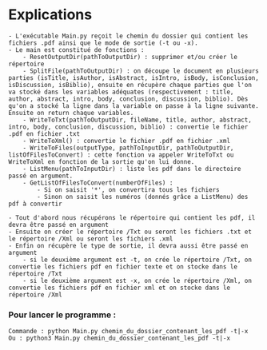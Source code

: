 # Explications
	- L'exécutable Main.py reçoit le chemin du dossier qui contient les fichiers .pdf ainsi que le mode de sortie (-t ou -x).  
	- Le main est constitué de fonctions : 
		- ResetOutputDir(pathToOutputDir) : supprimer et/ou créer le répertoire
		- SplitFile(pathToOutputDir) : on découpe le document en plusieurs parties (isTitle, isAuthor, isAbstract, isIntro, isBody, isConclusion, isDiscussion, isBiblio), ensuite en récupère chaque parties que l'on va stocké dans les variables adéquates (respectivement : title, author, abstract, intro, body, conclusion, discussion, biblio). Dès qu'on a stocké la ligne dans la variable on passe à la ligne suivante. Ensuite on return chaque variables.
		- WriteToTxt(pathToOutputDir, fileName, title, author, abstract, intro, body, conclusion, discussion, biblio) : convertie le fichier .pdf en fichier .txt
		- WriteToXml() : convertie le fichier .pdf en fichier .xml
		- WriteToFiles(outputType, pathToInputDir, pathToOutputDir, listOfFilesToConvert) : cette fonction va appeler WriteToTxt ou WriteToXml en fonction de la sortie qu'on lui donne.
		- ListMenu(pathToInputDir) : liste les pdf dans le directoire passé en argument.
		- GetListOfFilesToConvert(numberOfFiles) : 
			- Si on saisit '*', on convertira tous les fichiers
			- Sinon on saisit les numéros (donnés grâce a ListMenu) des pdf à convertir
	
	- Tout d'abord nous récupérons le répertoire qui contient les pdf, il devra être passé en argument
	- Ensuite on créer le répertoire /Txt ou seront les fichiers .txt et le répertoire /Xml ou seront les fichiers .xml
	- Enfin on récupère le type de sortie, il devra aussi être passé en argument
		- si le deuxième argument est -t, on crée le répertoire /Txt, on convertie les fichiers pdf en fichier texte et on stocke dans le répertoire /Txt
		- si le deuxième argument est -x, on crée le répertoire /Xml, on convertie les fichiers pdf en fichier xml et on stocke dans le répertoire /Xml
	

### Pour lancer le programme : 
	Commande : python Main.py chemin_du_dossier_contenant_les_pdf -t|-x
	Ou : python3 Main.py chemin_du_dossier_contenant_les_pdf -t|-x